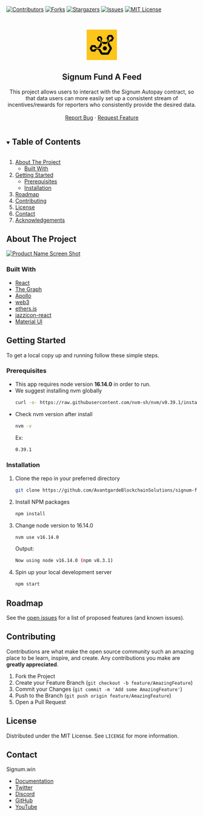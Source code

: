 <!--
*** Thanks for checking out the Best-README-Template. If you have a suggestion
*** that would make this better, please fork the repo and create a pull request
*** or simply open an issue with the tag "enhancement".
*** Thanks again! Now go create something AMAZING! :D
***
***
***
*** To avoid retyping too much info. Do a search and replace for the following:
*** github_username, repo_name, twitter_handle, email, project_title, project_description
-->

<!-- PROJECT SHIELDS -->
<!--
*** I'm using markdown "reference style" links for readability.
*** Reference links are enclosed in brackets [ ] instead of parentheses ( ).
*** See the bottom of this document for the declaration of the reference variables
*** for contributors-url, forks-url, etc. This is an optional, concise syntax you may use.
*** https://www.markdownguide.org/basic-syntax/#reference-style-links
-->

[![Contributors][contributors-shield]][contributors-url]
[![Forks][forks-shield]][forks-url]
[![Stargazers][stars-shield]][stars-url]
[![Issues][issues-shield]][issues-url]
[![MIT License][license-shield]][license-url]

<!-- PROJECT LOGO -->
<br />
<p align="center">
  <a href="https://github.com/AvantgardeBlockchainSolutions/signum-fundafeed">
    <img src="/public/favicon.jpg" alt="Logo" width="80" height="80">
  </a>

  <h2 align="center">Signum Fund A Feed</h2>

  <p align="center">
    This project allows users to interact with the Signum Autopay contract, so that data users can more easily set up a consistent stream of incentives/rewards for reporters who consistently provide the desired data. 
    <br />
    <br />
    <a href="https://github.com/AvantgardeBlockchainSolutions/signum-fundafeed/issues">Report Bug</a>
    ·
    <a href="https://github.com/AvantgardeBlockchainSolutions/signum-fundafeed/issues">Request Feature</a>
  </p>
</p>

<!-- TABLE OF CONTENTS -->
<details open="open">
  <summary><h2 style="display: inline-block">Table of Contents</h2></summary>
  <ol>
    <li>
      <a href="#about-the-project">About The Project</a>
      <ul>
        <li><a href="#built-with">Built With</a></li>
      </ul>
    </li>
    <li>
      <a href="#getting-started">Getting Started</a>
      <ul>
        <li><a href="#prerequisites">Prerequisites</a></li>
        <li><a href="#installation">Installation</a></li>
      </ul>
    </li>
    <li><a href="#roadmap">Roadmap</a></li>
    <li><a href="#contributing">Contributing</a></li>
    <li><a href="#license">License</a></li>
    <li><a href="#contact">Contact</a></li>
    <li><a href="#acknowledgements">Acknowledgements</a></li>
  </ol>
</details>

<!-- ABOUT THE PROJECT -->

## About The Project

[![Product Name Screen Shot][screenshot]](https://github.com/AvantgardeBlockchainSolutions/signum-fundafeed)

### Built With

- [React](https://reactjs.org/)
- [The Graph](https://thegraph.com/docs/en/)
- [Apollo](https://www.apollographql.com/docs/react/)
- [web3](https://web3js.readthedocs.io/en/v1.7.3/)
- [ethers.js](https://docs.ethers.io/v5/)
- [jazzicon-react](https://www.npmjs.com/package/@ukstv/jazzicon-react)
- [Material UI](https://mui.com/material-ui/getting-started/installation/)

<!-- GETTING STARTED -->

## Getting Started

To get a local copy up and running follow these simple steps.

### Prerequisites

- This app requires node version **16.14.0** in order to run.
- We suggest installing nvm globally
  ```sh
  curl -o- https://raw.githubusercontent.com/nvm-sh/nvm/v0.39.1/install.sh | bash
  ```
- Check nvm version after install
  ```sh
  nvm -v
  ```
  Ex:
  ```sh
  0.39.1
  ```

### Installation

1. Clone the repo in your preferred directory
   ```sh
   git clone https://github.com/AvantgardeBlockchainSolutions/signum-fundafeed.git
   ```
2. Install NPM packages
   ```sh
   npm install
   ```
3. Change node version to 16.14.0
   ```sh
   nvm use v16.14.0
   ```
   Output:
   ```sh
   Now using node v16.14.0 (npm v8.3.1)
   ```
4. Spin up your local development server
   ```sh
   npm start
   ```

<!-- ROADMAP -->

## Roadmap

See the [open issues](https://github.com/AvantgardeBlockchainSolutions/signum-fundafeed/issues) for a list of proposed features (and known issues).

<!-- CONTRIBUTING -->

## Contributing

Contributions are what make the open source community such an amazing place to be learn, inspire, and create. Any contributions you make are **greatly appreciated**.

1. Fork the Project
2. Create your Feature Branch (`git checkout -b feature/AmazingFeature`)
3. Commit your Changes (`git commit -m 'Add some AmazingFeature'`)
4. Push to the Branch (`git push origin feature/AmazingFeature`)
5. Open a Pull Request

<!-- LICENSE -->

## License

Distributed under the MIT License. See `LICENSE` for more information.

<!-- CONTACT -->

## Contact

Signum.win

- [Documentation](https://docs.signum.win/signum/)
- [Twitter]()
- [Discord]()
- [GitHub]()
- [YouTube]()

<!-- MARKDOWN LINKS & IMAGES -->
<!-- https://www.markdownguide.org/basic-syntax/#reference-style-links -->

[contributors-shield]: https://img.shields.io/github/contributors/AvantgardeBlockchainSolutions/signum-fundafeed.svg?style=for-the-badge
[contributors-url]: https://github.com/AvantgardeBlockchainSolutions/signum-fundafeed/graphs/contributors
[forks-shield]: https://img.shields.io/github/forks/tellor-io/fundafeed.svg?style=for-the-badge
[forks-url]: https://github.com/AvantgardeBlockchainSolutions/signum-fundafeed/network/members
[stars-shield]: https://img.shields.io/github/stars/tellor-io/fundafeed.svg?style=for-the-badge
[stars-url]: https://github.com/AvantgardeBlockchainSolutions/signum-fundafeed/stargazers
[issues-shield]: https://img.shields.io/github/issues/tellor-io/fundafeed.svg?style=for-the-badge
[issues-url]: https://github.com/AvantgardeBlockchainSolutions/signum-fundafeed/issues
[license-shield]: https://img.shields.io/github/license/tellor-io/fundafeed.svg?style=for-the-badge
[license-url]: https://github.com/AvantgardeBlockchainSolutions/signum-fundafeed/blob/main/LICENSE.txt
[screenshot]: https://user-images.githubusercontent.com/21370350/165885865-40afec40-8475-4dde-865b-0b2ff79b512d.png
